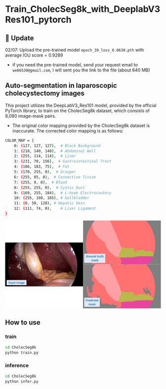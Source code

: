 # Train_CholecSeg8k_with_DeeplabV3Res101_pytorch
## 🚀 Update
02/07: Upload the pre-trained model ```epoch_39_loss_0.0630.pth``` with average IOU score = 0.9289
* if you need the pre-trained model, send your request email to ```we66530@gmail.com```, I will sent you the link to the file (about 640 MB)
## Auto-segmentation in laparoscopic cholecystectomy images
This project utilizes the DeepLabV3_Res101 model, provided by the official PyTorch library, to train on the CholecSeg8k dataset, which consists of 8,080 image-mask pairs.
* The original color mapping provided by the CholecSeg8k dataset is inaccurate. The corrected color mapping is as follows:
``` bash
COLOR_MAP = {
    0: (127, 127, 127),  # Black Background
    1: (210, 140, 140),  # Abdominal Wall
    2: (255, 114, 114),  # Liver
    3: (231, 70, 156),  # Gastrointestinal Tract
    4: (186, 183, 75),  # Fat
    5: (170, 255, 0),  # Grasper
    6: (255, 85, 0),  # Connective Tissue
    7: (255, 0, 0),  # Blood
    8: (255, 255, 0),  # Cystic Duct
    9: (169, 255, 184),  # L-hook Electrocautery
    10: (255, 160, 165), # Gallbladder
    11: (0, 50, 128), # Hepatic Vein
    12: (111, 74, 0),    # Liver Ligament
}
```
![Model will choose the picture with conversation fit your input](./output/demo.jpg)
## How to use
### train
```bash
cd CholecSeg8k
python train.py
```
### inference
```bash
cd CholecSeg8k
python infer.py
```

